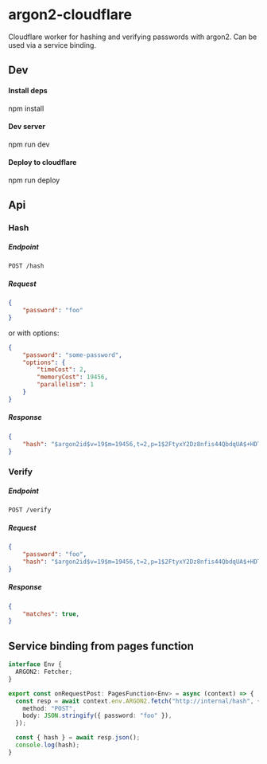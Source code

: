 # argon2-cloudflare
Cloudflare worker for hashing and verifying passwords with argon2.
Can be used via a service binding.


## Dev

#### Install deps
npm install

#### Dev server
npm run dev

#### Deploy to cloudflare
npm run deploy


## Api


### Hash

##### Endpoint
`POST /hash`

##### Request
```json
{
    "password": "foo"
}
```
or with options:
```json
{
    "password": "some-password",
    "options": {
        "timeCost": 2,
        "memoryCost": 19456,
        "parallelism": 1
    }
}
```

##### Response
```json
{
    "hash": "$argon2id$v=19$m=19456,t=2,p=1$2FtyxY2Dz8nfis44QbdqUA$+HDTT2BgERMyXEEX/o2LbKdROHzQeL4VWbyM7U0p8Ag"
}
```


### Verify

##### Endpoint
`POST /verify`

##### Request

```json
{
    "password": "foo",
    "hash": "$argon2id$v=19$m=19456,t=2,p=1$2FtyxY2Dz8nfis44QbdqUA$+HDTT2BgERMyXEEX/o2LbKdROHzQeL4VWbyM7U0p8Ag"
}
```

##### Response
```json
{
    "matches": true,
}
```


## Service binding from pages function
```typescript
interface Env {
  ARGON2: Fetcher;
}

export const onRequestPost: PagesFunction<Env> = async (context) => {
  const resp = await context.env.ARGON2.fetch("http://internal/hash", {
    method: "POST",
    body: JSON.stringify({ password: "foo" }),
  });

  const { hash } = await resp.json();
  console.log(hash);
}
```
